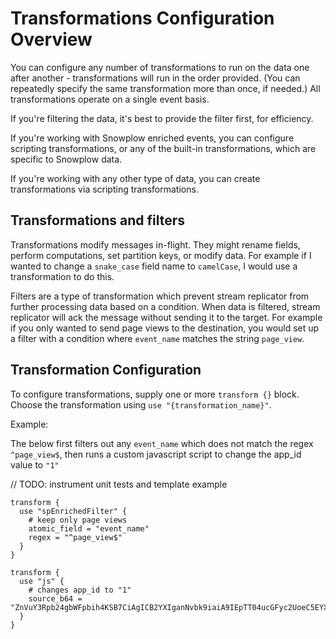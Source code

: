 # Transformations Configuration Overview

You can configure any number of transformations to run on the data one after another - transformations will run in the order provided. (You can repeatedly specify the same transformation more than once, if needed.) All transformations operate on a single event basis.

If you're filtering the data, it's best to provide the filter first, for efficiency.

If you're working with Snowplow enriched events, you can configure scripting transformations, or any of the built-in transformations, which are specific to Snowplow data.

If you're working with any other type of data, you can create transformations via scripting transformations.

## Transformations and filters

Transformations modify messages in-flight. They might rename fields, perform computations, set partition keys, or modify data. For example if I wanted to change a `snake_case` field name to `camelCase`, I would use a transformation to do this.

Filters are a type of transformation which prevent stream replicator from further processing data based on a condition. When data is filtered, stream replicator will ack the message without sending it to the target. For example if you only wanted to send page views to the destination, you would set up a filter with a condition where `event_name` matches the string `page_view`.

## Transformation Configuration

To configure transformations, supply one or more `transform {}` block. Choose the transformation using `use "{transformation_name}"`. 

Example:

The below first filters out any `event_name` which does not match the regex `^page_view$`, then runs a custom javascript script to change the app_id value to `"1"`

// TODO: instrument unit tests and template example

```hcl
transform {
  use "spEnrichedFilter" {
    # keep only page views
    atomic_field = "event_name"
    regex = "^page_view$"
  }
}

transform {
  use "js" {
    # changes app_id to "1"
    source_b64 = "ZnVuY3Rpb24gbWFpbih4KSB7CiAgICB2YXIganNvbk9iaiA9IEpTT04ucGFyc2UoeC5EYXRhKTsKICAgIGpzb25PYmpbImFwcF9pZCJdID0gIjEiOwogICAgcmV0dXJuIHsKICAgICAgICBEYXRhOiBKU09OLnN0cmluZ2lmeShqc29uT2JqKQogICAgfTsKfQ=="
  }
}
```
